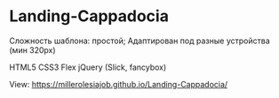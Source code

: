 # Landing-Cappadocia
Сложность шаблона: простой;
Адаптирован под разные устройства (мин 320px)

HTML5
CSS3
Flex
jQuery (Slick, fancybox)

View: https://millerolesiajob.github.io/Landing-Cappadocia/
